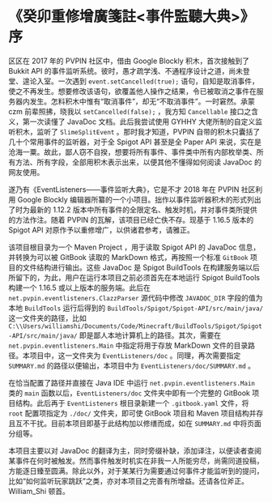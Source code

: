 # 《癸卯重修增廣箋註<事件監聽大典>》序

区区在 2017 年的 PVPIN 社区中，借由 Google Blockly 积木，首次接触到了 Bukkit API 的事件监听系统。彼时，愚才疏学浅、不通程序设计之道，尚未登堂、遑论入室。一次遇到 `event.setCancelled(true);` 语句，自知是取消事件，使之不再发生。想要修改该语句，欲覆盖他人操作之结果，令已被取消之事件在服务器内发生。怎料积木中惟有“取消事件”，却无“不取消事件”。一时窘然。承蒙 czm 前辈照拂，晓我以 `setCancelled(false);` ，我方知 `Cancellable` 接口之含义，第一次读懂了 JavaDoc 文档。此后我尝试使用 GYHHY 大佬所制的自定义监听积木，监听了 `SlimeSplitEvent` 。那时我才知道，PVPIN 自带的积木只囊括了几十个常用事件的监听器，对于全 Spigot API 甚至是全 Paper API 来说，实在是沧海一粟。故此，鄙人窃不自揆，想要将所有事件、事件类中所有内部枚举类、所有方法、所有字段，全部用积木表示出来，以便其他不懂得如何阅读 JavaDoc 的网友使用。

遂乃有《EventListeners——事件监听大典》，它是不才 2018 年在 PVPIN 社区利用 Google Blockly 编辑器所纂的一个小项目。拙作以事件监听器积木的形式列出了时为最新的 1.12.2 版本中所有事件的全限定名、触发时机，并对事件类所提供的方法作注。随着 PVPIN 的瓦解，该项目已经亡佚不存。现基于 1.16.5 版本的 Spigot API 对原作予以重修增广，以供诸君参考，请雅正。

该项目根目录为一个 Maven Project ，用于读取 Spigot API 的 JavaDoc 信息，并转换为可以被 GitBook 读取的 MarkDown 格式，再按照一个标准 `GitBook` 项目的文件结构进行输出。这些 JavaDoc 是 Spigot BuildTools 在构建服务端以后所留下的，为此，用户在运行本项目之前必须首先在本地运行 Spigot BuildTools 构建一个 1.16.5 或以上版本的服务端。此后在 `net.pvpin.eventlisteners.ClazzParser` 源代码中修改 `JAVADOC_DIR` 字段的值为本地 `BuildTools` 运行后得到的 `BuildTools/Spigot/Spigot-API/src/main/java/` 这一文件夹的路径，比如 `C:\\Users/williamshi/Documents/Code/Minecraft/BuildTools/Spigot/Spigot-API/src/main/java/` 即是鄙人本地计算机上的路径。其次，需要在 `net.pvpin.eventlisteners.Main` 中指定将用于存放 MarkDown 文件的目录路径。本项目中，这一文件夹为 `EventListeners/doc` 。同理，再次需要指定 `SUMMARY.md` 的路径以便输出，本项目中为 `EventListeners/doc/SUMMARY.md` 。

在恰当配置了路径并直接在 Java IDE 中运行 `net.pvpin.eventlisteners.Main` 类的 `main` 函数以后，`EventListeners/doc` 文件夹中即有一个完整的 GitBook 项目结构。此后再于 `EventListeners` 根目录新建一个 `.gitbook.yaml` 文件，将 `root` 配置项指定为 `./doc/` 文件夹，即可使 GitBook 项目和 Maven 项目结构并存且互不干扰。目前本项目即基于此结构加以修缮而成，如在 `SUMMARY.md` 中将页面分组等。

本项目主要以对 JavaDoc 的翻译为主，同时旁缀补缺，添加译注，以便读者查阅某事件在何时被触发。然而事件触发时机实在非我一人所能穷尽，尚需同道投稿，方能逐日臻至圆满。除此以外，对于某某行为需要通过何事件才能监听到的提问，比如“如何监听玩家跳跃”之类，亦对本项目之完善有所增益。还请各位斧正。William_Shi 顿首。